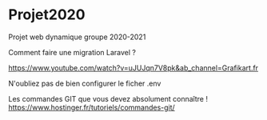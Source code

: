 # Projet2020
Projet web dynamique groupe 2020-2021

Comment faire une migration Laravel ?

https://www.youtube.com/watch?v=uJUJqn7V8pk&ab_channel=Grafikart.fr

N'oubliez pas de bien configurer le ficher .env

Les commandes GIT que vous devez absolument connaître !
https://www.hostinger.fr/tutoriels/commandes-git/
